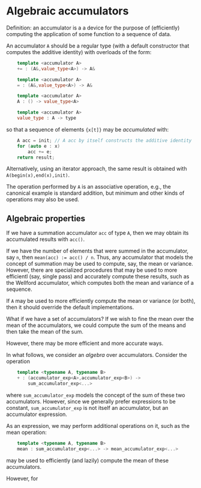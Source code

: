 # Algebraic accumulators

Definition: an accumulator is a a device for the purpose of (efficiently)
computing the application of some function to a sequence of data.

An accumulator `A` should be a regular type (with a default constructor that
computes the additive identity) with overloads of the form:

```cpp
    template <accumulator A>
    += : (A&,value_type<A>) -> A&

    template <accumulator A>
    = : (A&,value_type<A>) -> A&

    template <accumulator A>
    A : () -> value_type<A>

    template <accumulator A>
    value_type : A -> type
```

so that a sequence of elements `{x[t]}` may be *accumulated* with:

```cpp
    A acc = init; // A acc by itself constructs the additive identity
    for (auto e : x)
        acc += e;
    return result;
```

Alternatively, using an iterator approach, the same result is obtained with
`A(begin(x),end(x),init)`.

The operation performed by `A` is an associative operation, e.g., the
canonical example is standard addition, but minimum and other kinds of
operations may also be used.

## Algebraic properties

If we have a summation accumulator `acc` of type `A`, then we may obtain its accumulated results with `acc()`.

If we have the number of elements that were summed in the accumulator, say `n`,
then `mean(acc) := acc() / n`.
Thus, any accumulator that models the concept of summation may be used to
compute, say, the mean or variance.
However, there are specialized procedures that may be used to more efficientl
(say, single pass) and accurately compute these results, such as the Wellford
accumulator, which computes both the mean and variance of a sequence.

If `A` may be used to more efficiently compute the mean or variance (or both),
then it should override the default implementations.

What if we have a set of accumulators? If we wish to fine the mean over the
mean of the accumulators, we could compute the sum of the means and then take
the mean of the sum.

However, there may be more efficient and more accurate ways.

In what follows, we consider an *algebra* over accumulators.
Consider the operation

```cpp
    template <typename A, typename B>
    + : (accumulator_exp<A>,accumulator_exp<B>) ->
        sum_accumulator_exp<...>
```

where `sum_accumulator_exp` models the concept of the sum of these two accumulators. However, since we generally prefer expressions to be constant,
`sum_accumulator_exp` is not itself an accumulator, but an accumulator
expression.

As an expression, we may perform additional operations on it, such as
the mean operation:

```cpp
    template <typename A, typename B>
    mean : sum_accumulator_exp<...> -> mean_accumulator_exp<...>
```

may be used to efficiently (and lazily) compute the mean of these accumulators.

However, for 



